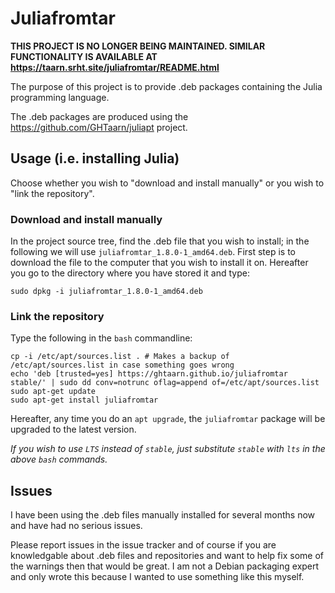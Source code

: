 # Juliafromtar

**THIS PROJECT IS NO LONGER BEING MAINTAINED. SIMILAR FUNCTIONALITY IS
AVAILABLE AT https://taarn.srht.site/juliafromtar/README.html**

The purpose of this project is to provide .deb packages containing
the Julia programming language.

The .deb packages are produced using the https://github.com/GHTaarn/juliapt project.

## Usage (i.e. installing Julia)

Choose whether you wish to "download and install manually" or you wish to
"link the repository".

### Download and install manually

In the project source tree, find the .deb file that you wish to install;
in the following we will use
`juliafromtar_1.8.0-1_amd64.deb`. First step is to download the file to the
computer that you wish to install it on. Hereafter you go to the directory
where you have stored it and type:

```
sudo dpkg -i juliafromtar_1.8.0-1_amd64.deb
```

### Link the repository

Type the following in the `bash` commandline:

```
cp -i /etc/apt/sources.list . # Makes a backup of /etc/apt/sources.list in case something goes wrong
echo 'deb [trusted=yes] https://ghtaarn.github.io/juliafromtar stable/' | sudo dd conv=notrunc oflag=append of=/etc/apt/sources.list
sudo apt-get update
sudo apt-get install juliafromtar
```

Hereafter, any time you do an `apt upgrade`, the `juliafromtar` package
will be upgraded to the latest version.

*If you wish to use `LTS` instead of `stable`, just substitute `stable`
with `lts` in the above `bash` commands.*

## Issues

I have been using the .deb files manually installed for
several months now and have had no serious issues.

Please report issues in the issue tracker and of course if you are
knowledgable about .deb files and repositories and want to help fix some of
the warnings then that would be great. I am not a Debian packaging expert
and only wrote this because I wanted to use something like this myself.

